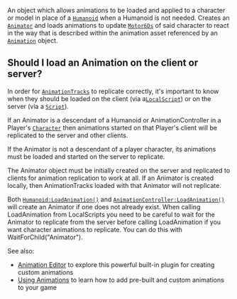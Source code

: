 An object which allows animations to be loaded and applied to a character or
model in place of a [`Humanoid`](https://create.roblox.com/docs/reference/engine/classes/Humanoid) when a Humanoid is not needed. Creates an
[`Animator`](https://create.roblox.com/docs/reference/engine/classes/Animator) and loads animations to update [`Motor6Ds`](https://create.roblox.com/docs/reference/engine/classes/Motor6D) of
said character to react in the way that is described within the animation
asset referenced by an [`Animation`](https://create.roblox.com/docs/reference/engine/classes/Animation) object.
## Should I load an Animation on the client or server?

In order for [`AnimationTracks`](https://create.roblox.com/docs/reference/engine/classes/AnimationTrack) to replicate correctly,
it's important to know when they should be loaded on the client (via
a[`LocalScript`](https://create.roblox.com/docs/reference/engine/classes/LocalScript)) or on the server (via a [`Script`](https://create.roblox.com/docs/reference/engine/classes/Script)).

If an Animator is a descendant of a Humanoid or AnimationController in a
Player's [`Character`](https://create.roblox.com/docs/reference/engine/classes/Player#Character) then animations started on that
Player's client will be replicated to the server and other clients.

If the Animator is not a descendant of a player character, its animations must
be loaded and started on the server to replicate.

The Animator object must be initially created on the server and replicated to
clients for animation replication to work at all. If an Animator is created
locally, then AnimationTracks loaded with that Animator will not replicate.

Both [`Humanoid:LoadAnimation()`](https://create.roblox.com/docs/reference/engine/classes/Humanoid#LoadAnimation) and
[`AnimationController:LoadAnimation()`](https://create.roblox.com/docs/reference/engine/classes/AnimationController#LoadAnimation) will create an Animator if one
does not already exist. When calling LoadAnimation from LocalScripts you need
to be careful to wait for the Animator to replicate from the server before
calling LoadAnimation if you want character animations to replicate. You can
do this with WaitForChild("Animator").

See also:

- [Animation Editor](https://create.roblox.com/docs/animation/editor) to explore this powerful
built-in plugin for creating custom animations
- [Using Animations](https://create.roblox.com/docs/animation/using) to learn how to add
pre-built and custom animations to your game